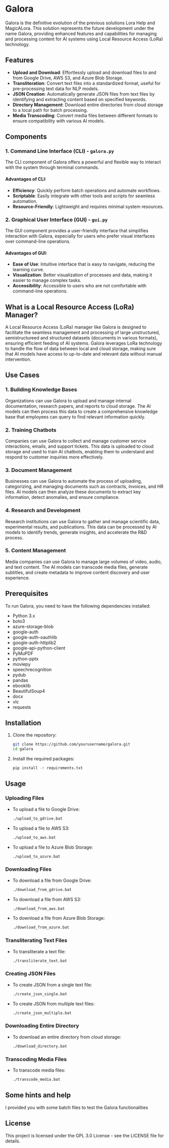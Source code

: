 # Galora

Galora is the definitive evolution of the previous solutions Lora Help and MagicALora. This solution represents the future development under the name Galora, providing enhanced features and capabilities for managing and processing content for AI systems using Local Resource Access (LoRa) technology.

## Features

- **Upload and Download**: Effortlessly upload and download files to and from Google Drive, AWS S3, and Azure Blob Storage.
- **Transliteration**: Convert text files into a standardized format, useful for pre-processing text data for NLP models.
- **JSON Creation**: Automatically generate JSON files from text files by identifying and extracting content based on specified keywords.
- **Directory Management**: Download entire directories from cloud storage to a local path for batch processing.
- **Media Transcoding**: Convert media files between different formats to ensure compatibility with various AI models.

## Components

### 1. Command Line Interface (CLI) - `galora.py`

The CLI component of Galora offers a powerful and flexible way to interact with the system through terminal commands.

#### Advantages of CLI:
- **Efficiency**: Quickly perform batch operations and automate workflows.
- **Scriptable**: Easily integrate with other tools and scripts for seamless automation.
- **Resource-Friendly**: Lightweight and requires minimal system resources.

### 2. Graphical User Interface (GUI) - `gui.py`

The GUI component provides a user-friendly interface that simplifies interaction with Galora, especially for users who prefer visual interfaces over command-line operations.

#### Advantages of GUI:
- **Ease of Use**: Intuitive interface that is easy to navigate, reducing the learning curve.
- **Visualization**: Better visualization of processes and data, making it easier to manage complex tasks.
- **Accessibility**: Accessible to users who are not comfortable with command-line operations.

## What is a Local Resource Access (LoRa) Manager?

A Local Resource Access (LoRa) manager like Galora is designed to facilitate the seamless management and processing of large unstructured, semistructureed and structured datasets (documents in various formats), ensuring efficient feeding of AI systems. Galora leverages LoRa technology to handle the flow of data between local and cloud storage, making sure that AI models have access to up-to-date and relevant data without manual intervention.

## Use Cases

### 1. Building Knowledge Bases

Organizations can use Galora to upload and manage internal documentation, research papers, and reports to cloud storage. The AI models can then process this data to create a comprehensive knowledge base that employees can query to find relevant information quickly.

### 2. Training Chatbots

Companies can use Galora to collect and manage customer service interactions, emails, and support tickets. This data is uploaded to cloud storage and used to train AI chatbots, enabling them to understand and respond to customer inquiries more effectively.

### 3. Document Management

Businesses can use Galora to automate the process of uploading, categorizing, and managing documents such as contracts, invoices, and HR files. AI models can then analyze these documents to extract key information, detect anomalies, and ensure compliance.

### 4. Research and Development

Research institutions can use Galora to gather and manage scientific data, experimental results, and publications. This data can be processed by AI models to identify trends, generate insights, and accelerate the R&D process.

### 5. Content Management

Media companies can use Galora to manage large volumes of video, audio, and text content. The AI models can transcode media files, generate subtitles, and create metadata to improve content discovery and user experience.

## Prerequisites

To run Galora, you need to have the following dependencies installed:

- Python 3.x
- boto3
- azure-storage-blob
- google-auth
- google-auth-oauthlib
- google-auth-httplib2
- google-api-python-client
- PyMuPDF
- python-pptx
- moviepy
- speechrecognition
- pydub
- pandas
- ebooklib
- BeautifulSoup4
- docx
- vlc
- requests

## Installation

1. Clone the repository:
    ```sh
    git clone https://github.com/yourusername/galora.git
    cd galora
    ```

2. Install the required packages:
    ```sh
    pip install -r requirements.txt
    ```

## Usage

### Uploading Files

- To upload a file to Google Drive:
    ```sh
    ./upload_to_gdrive.bat
    ```

- To upload a file to AWS S3:
    ```sh
    ./upload_to_aws.bat
    ```

- To upload a file to Azure Blob Storage:
    ```sh
    ./upload_to_azure.bat
    ```

### Downloading Files

- To download a file from Google Drive:
    ```sh
    ./download_from_gdrive.bat
    ```

- To download a file from AWS S3:
    ```sh
    ./download_from_aws.bat
    ```

- To download a file from Azure Blob Storage:
    ```sh
    ./download_from_azure.bat
    ```

### Transliterating Text Files

- To transliterate a text file:
    ```sh
    ./transliterate_text.bat
    ```

### Creating JSON Files

- To create JSON from a single text file:
    ```sh
    ./create_json_single.bat
    ```

- To create JSON from multiple text files:
    ```sh
    ./create_json_multiple.bat
    ```

### Downloading Entire Directory

- To download an entire directory from cloud storage:
    ```sh
    ./download_directory.bat
    ```

### Transcoding Media Files

- To transcode media files:
    ```sh
    ./transcode_media.bat
    ```
## Some hints and help
I provided you with some batch files to test the Galora functionalities


## License

This project is licensed under the GPL 3.0 License - see the LICENSE file for details.

